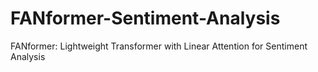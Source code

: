 # FANformer-Sentiment-Analysis
 FANformer: Lightweight Transformer with Linear Attention for Sentiment Analysis

